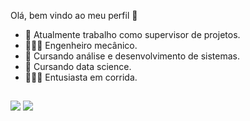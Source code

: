 Olá, bem vindo ao meu perfil 🤟

- 🔭 Atualmente trabalho como supervisor de projetos.
- 👷🏽‍♂️ Engenheiro mecânico.
- 🌱 Cursando análise e desenvolvimento de sistemas.
- 🎲 Cursando data science.
- 🏃🏽‍♂️ Entusiasta em corrida.

##

<div> 

  <a href = "mailto:eduardomirandah9@gmail.com"><img src="https://img.shields.io/badge/-Gmail-%23333?style=for-the-badge&logo=gmail&logoColor=white" target="_blank"></a>
  <a href="https://www.linkedin.com/in/eduardo-miranda-652b3a107" target="_blank"><img src="https://img.shields.io/badge/-LinkedIn-%230077B5?style=for-the-badge&logo=linkedin&logoColor=white" target="_blank"></a> 
  
</div>
